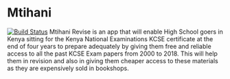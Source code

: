 # Mtihani
[![Build Status](https://travis-ci.com/WadeQ/Mtihani.svg?branch=master)](https://travis-ci.com/WadeQ/Mtihani)
Mtihani Revise is an app that will enable High School goers in Kenya sitting for the Kenya National Examinations KCSE certificate at the end of  four years to prepare adequately by giving them free and reliable access to all the past KCSE Exam papers from 2000 to 2018. This will help them in revision and also in giving them cheaper access to these materials as they are expensively sold in bookshops.
